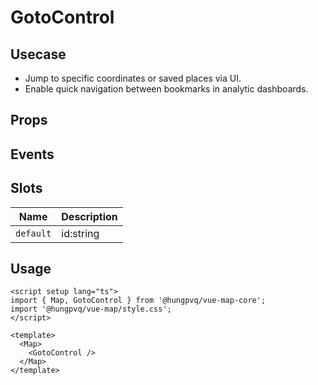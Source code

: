 # GotoControl

## Usecase

- Jump to specific coordinates or saved places via UI.
- Enable quick navigation between bookmarks in analytic dashboards.

## Props

<!--@include: ./props.md-->

## Events

## Slots

| Name      | Description |
| --------- | ----------- |
| `default` | id:string   |

## Usage

```vue
<script setup lang="ts">
import { Map, GotoControl } from '@hungpvq/vue-map-core';
import '@hungpvq/vue-map/style.css';
</script>

<template>
  <Map>
    <GotoControl />
  </Map>
</template>
```
